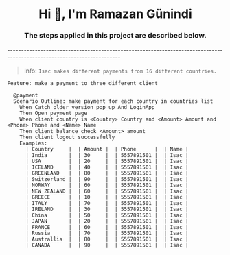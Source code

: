 <h1 align="center">Hi 👋, I'm Ramazan Günindi</h1>
<h3 align="center">The steps applied in this project are described below.</h3>
-----------------------------------------------------------------------------------------------------------------------

> Info: `Isac makes different payments from 16 different countries. `

```feature  
Feature: make a payment to three different client

  @payment
  Scenario Outline: make payment for each country in countries list
    When Catch older version pop_up And LoginApp
    Then Open payment page
    When client country is <Country> Country and <Amount> Amount and <Phone> Phone and <Name> Name
    Then client balance check <Amount> amount
    Then client logout successfully
    Examples:
      | Country     |  | Amount |  | Phone      |  | Name |
      | India       |  | 30     |  | 5557891501 |  | Isac |
      | USA         |  | 20     |  | 5557891501 |  | Isac |
      | ICELAND     |  | 40     |  | 5557891501 |  | Isac |
      | GREENLAND   |  | 80     |  | 5557891501 |  | Isac |
      | Switzerland |  | 90     |  | 5557891501 |  | Isac |
      | NORWAY      |  | 60     |  | 5557891501 |  | Isac |
      | NEW ZEALAND |  | 60     |  | 5557891501 |  | Isac |
      | GREECE      |  | 10     |  | 5557891501 |  | Isac |
      | ITALY       |  | 70     |  | 5557891501 |  | Isac |
      | IRELAND     |  | 30     |  | 5557891501 |  | Isac |
      | China       |  | 50     |  | 5557891501 |  | Isac |
      | JAPAN       |  | 20     |  | 5557891501 |  | Isac |
      | FRANCE      |  | 60     |  | 5557891501 |  | Isac |
      | Russia      |  | 70     |  | 5557891501 |  | Isac |
      | Australlia  |  | 80     |  | 5557891501 |  | Isac |
      | CANADA      |  | 90     |  | 5557891501 |  | Isac |
```    

